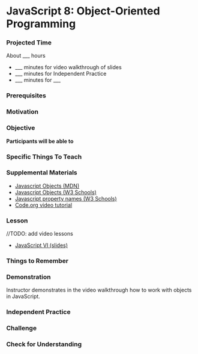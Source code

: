# JavaScript 8: Object-Oriented Programming

### Projected Time
About ___ hours
- ___ minutes for video walkthrough of slides
- ___ minutes for Independent Practice
- ___ minutes for ___

### Prerequisites


### Motivation

### Objective
**Participants will be able to**


### Specific Things To Teach


### Supplemental Materials
- [Javascript Objects (MDN)](https://developer.mozilla.org/en-US/docs/Web/JavaScript/Reference/Global_Objects/Object)
- [Javascript Objects (W3 Schools)](https://www.w3schools.com/js/js_objects.asp)
- [Javascript property names (W3 Schools)](https://www.w3schools.com/js/js_properties.asp)
- [Code.org video tutorial](https://www.youtube.com/watch?v=ZunUF_WGMb4)

### Lesson
//TODO: add video lessons
- [JavaScript VI (slides)](https://docs.google.com/presentation/d/1N2eDw84BqmcqvNDjtQfNEF_7PO91z-IHTR44QXt3-oI/edit#slide=id.p)

### Things to Remember


### Demonstration
Instructor demonstrates in the video walkthrough how to work with objects in JavaScript.

### Independent Practice  


### Challenge


### Check for Understanding

